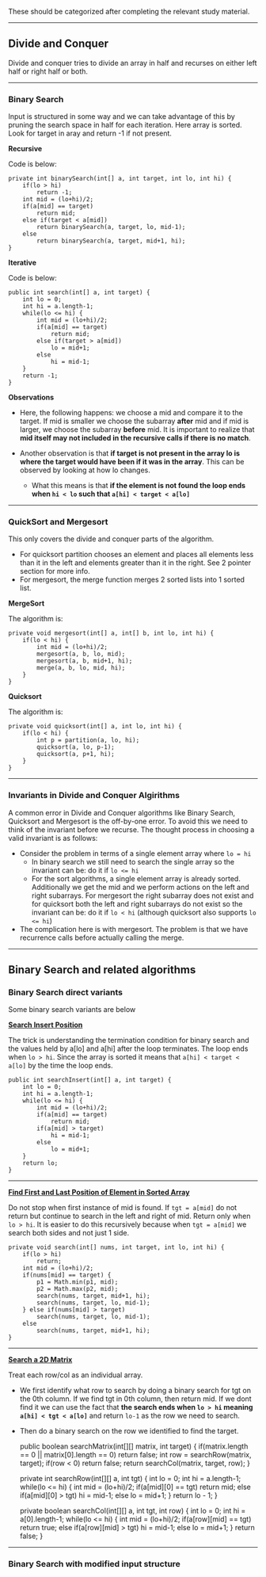 
These should be categorized after completing the relevant study material.

-------------

## Divide and Conquer

Divide and conquer tries to divide an array in half and recurses on either left half or right half or both.

-----------

### Binary Search

Input is structured in some way and we can take advantage of this by pruning the search space in half for each iteration. Here array is sorted. Look for target in aray and return -1 if not present.

**Recursive**

Code is below:
    
    private int binarySearch(int[] a, int target, int lo, int hi) {
        if(lo > hi)
            return -1;
        int mid = (lo+hi)/2;
        if(a[mid] == target)
            return mid;
        else if(target < a[mid])
            return binarySearch(a, target, lo, mid-1);
        else
            return binarySearch(a, target, mid+1, hi);
    }

**Iterative**

Code is below:

    public int search(int[] a, int target) {
        int lo = 0;
        int hi = a.length-1;
        while(lo <= hi) {
            int mid = (lo+hi)/2;
            if(a[mid] == target)
                return mid;
            else if(target > a[mid])
                lo = mid+1;
            else
                hi = mid-1;
        }
        return -1;
    }
 
**Observations**

- Here, the following happens: we choose a mid and compare it to the target. If mid is smaller we choose the subarray **after** mid and if mid is larger, we choose the subarray **before** mid. It is important to realize that **mid itself may not included in the recursive calls if there is no match**.

- Another observation is that **if target is not present in the array lo is where the target would have been if it was in the array**. This can be observed by looking at how lo changes.
  - What this means is that **if the element is not found the loop ends when `hi < lo` such that `a[hi] < target < a[lo]`**

----------    

### QuickSort and Mergesort

This only covers the divide and conquer parts of the algorithm. 
- For quicksort partition chooses an element and places all elements less than it in the left and elements greater than it in the right. See 2 pointer section for more info.
- For mergesort, the merge function merges 2 sorted lists into 1 sorted list.

**MergeSort**

The algorithm is:

    private void mergesort(int[] a, int[] b, int lo, int hi) {
        if(lo < hi) {
            int mid = (lo+hi)/2;
            mergesort(a, b, lo, mid);
            mergesort(a, b, mid+1, hi);
            merge(a, b, lo, mid, hi);
        }
    }

**Quicksort**

The algorithm is:

    private void quicksort(int[] a, int lo, int hi) {
        if(lo < hi) {
            int p = partition(a, lo, hi);
            quicksort(a, lo, p-1);
            quicksort(a, p+1, hi);
        }
    }

-----------

### Invariants in Divide and Conquer Algirithms 

A common error in Divide and Conquer algorithms like Binary Search, Quicksort and Mergesort is the off-by-one error. To avoid this we need to think of the invariant before we recurse. The thought process in choosing a valid invariant is as follows:

- Consider the problem in terms of a single element array where `lo = hi`
  - In binary search we still need to search the single array so the invariant can be: do it if `lo <= hi`
  - For the sort algorithms, a single element array is already sorted. Additionally we get the mid and we perform actions on the left and right subarrays. For mergesort the right subarray does not exist and for quicksort both the left and right subarrays do not exist so the invariant can be: do it if `lo < hi` (although quicksort also supports `lo <= hi`)
- The complication here is with mergesort. The problem is that we have recurrence calls before actually calling the merge.
  
--------------

## Binary Search and related algorithms

### Binary Search direct variants

Some binary search variants are below

**[Search Insert Position](https://leetcode.com/problems/search-insert-position/)**

The trick is understanding the termination condition for binary search and the values held by a[lo] and a[hi] after the loop terminates. The loop ends when `lo > hi`. Since the array is sorted it means that `a[hi] < target < a[lo]` by the time the loop ends.

    public int searchInsert(int[] a, int target) {
        int lo = 0;
        int hi = a.length-1;
        while(lo <= hi) {
            int mid = (lo+hi)/2;
            if(a[mid] == target)
                return mid;
            if(a[mid] > target)
                hi = mid-1;
            else
                lo = mid+1;
        }
        return lo;
    }


------------

**[Find First and Last Position of Element in Sorted Array](https://leetcode.com/problems/find-first-and-last-position-of-element-in-sorted-array/)**

Do not stop when first instance of mid is found. If `tgt = a[mid]` do not return but continue to search in the left and right of mid. Return only when `lo > hi`. It is easier to do this recursively because when `tgt = a[mid]` we search both sides and not just 1 side.

    private void search(int[] nums, int target, int lo, int hi) {
        if(lo > hi)
            return;
        int mid = (lo+hi)/2;
        if(nums[mid] == target) {
            p1 = Math.min(p1, mid);
            p2 = Math.max(p2, mid);
            search(nums, target, mid+1, hi);
            search(nums, target, lo, mid-1);
        } else if(nums[mid] > target)
            search(nums, target, lo, mid-1);
        else
            search(nums, target, mid+1, hi);
    }

-------------

**[Search a 2D Matrix](https://leetcode.com/problems/search-a-2d-matrix/)**

Treat each row/col as an individual array. 
- We first identify what row to search by doing a binary search for tgt on the 0th column. If we find tgt in 0th column, then return mid. If we dont find it we can use the fact that **the search ends when `lo > hi` meaning `a[hi] < tgt < a[lo]`** and return `lo-1` as the row we need to search.
- Then do a binary search on the row we identified to find the target.

    public boolean searchMatrix(int[][] matrix, int target) {
        if(matrix.length == 0 || matrix[0].length == 0)
            return false;
        int row = searchRow(matrix, target);
        if(row < 0)
            return false;
        return searchCol(matrix, target, row);
    }
    
    private int searchRow(int[][] a, int tgt) {
        int lo = 0;
        int hi = a.length-1;
        while(lo <= hi) {
            int mid = (lo+hi)/2;
            if(a[mid][0] == tgt)
                return mid;
            else if(a[mid][0] > tgt)
                hi = mid-1;
            else
                lo = mid+1;
        }
        return lo - 1;
    }
    
    private boolean searchCol(int[][] a, int tgt, int row) {
        int lo = 0;
        int hi = a[0].length-1;
        while(lo <= hi) {
            int mid = (lo+hi)/2;
            if(a[row][mid] == tgt)
                return true;
            else if(a[row][mid] > tgt)
                hi = mid-1;
            else
                lo = mid+1;
        }
        return false;
    }


----------

### Binary Search with modified input structure

